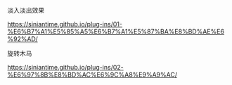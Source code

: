 淡入淡出效果

https://siniantime.github.io/plug-ins/01-%E6%B7%A1%E5%85%A5%E6%B7%A1%E5%87%BA%E8%BD%AE%E6%92%AD/

旋转木马

https://siniantime.github.io/plug-ins/02-%E6%97%8B%E8%BD%AC%E6%9C%A8%E9%A9%AC/
